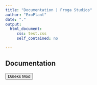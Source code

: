 ```yaml
---
title: "Documentation | Froga Studios"
author: "ExoPlant"
date: "."
output: 
  html_document:
     css: test.css
     self_contained: no

---
```


## **Documentation**

<button class="button button1" onclick="myFunction()">Daleks Mod</button>
<script>
function myFunction() {
window.location.href="http://frogastudios.com/docs/daleks/";
}
</script>